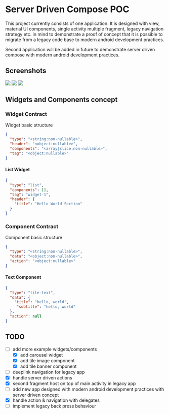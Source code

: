 # Server Driven Compose POC

This project currently consists of one application. It is designed with view, material UI components, single activity multiple fragment, legacy navigation strategy etc. in mind to demonstrate a proof of concept that it is possible to migrate from a legacy code base to modern android development practices.

Second application will be added in future to demonstrate server driven compose with modern android development practices.

## Screenshots
![](.documentation/screenshots/dashboard.png)
![](.documentation/screenshots/profile.png)
![](.documentation/screenshots/settings.png)

## Widgets and Components concept

### Widget Contract

Widget basic structure
```json
{
  "type": "<string:non-nullable>",
  "header": "<object:nullable>",
  "components": "<array|slice:non-nullable>",
  "tag": "<object:nullable>"
}
```

#### List Widget

```json
{
  "type": "list",
  "components": [],
  "tag": "widget-1",
  "header": {
    "title": "Hello World Section"
  }
}
```

### Component Contract

Component basic structure
```json
{
  "type": "<string:non-nullable>",
  "data": "<object:non-nullable>",
  "action": "<object:nullable>"
}
```

#### Text Component
```json
{
  "type": "tile-text",
  "data": {
    "title": "hello, world",
     "subtitle": "hello, world"
  },
  "action": null
}
```

## TODO

 - [ ] add more example widgets/components
   - [X] add carousel widget
   - [X] add tile image component
   - [X] add tile banner component
 - [ ] deeplink navigation for legacy app
 - [X] handle server driven actions
 - [X] second fragment host on top of main activity in legacy app
 - [ ] add new app designed with modern android development practices with server driven concept
 - [X] handle action & navigation with delegates
 - [ ] implement legacy back press behaviour
